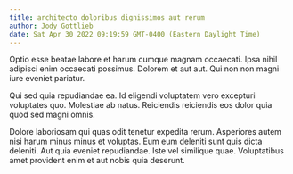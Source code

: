 ```yaml
---
title: architecto doloribus dignissimos aut rerum
author: Jody Gottlieb
date: Sat Apr 30 2022 09:19:59 GMT-0400 (Eastern Daylight Time)
---
```

Optio esse beatae labore et harum cumque magnam occaecati. Ipsa nihil adipisci enim occaecati possimus. Dolorem et aut aut. Qui non non magni iure eveniet pariatur.

 Qui sed quia repudiandae ea. Id eligendi voluptatem vero excepturi voluptates quo. Molestiae ab natus. Reiciendis reiciendis eos dolor quia quod sed magni omnis.

 Dolore laboriosam qui quas odit tenetur expedita rerum. Asperiores autem nisi harum minus minus et voluptas. Eum eum deleniti sunt quis dicta deleniti. Aut quia eveniet repudiandae. Iste vel similique quae. Voluptatibus amet provident enim et aut nobis quia deserunt.